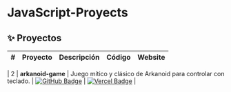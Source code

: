 # JavaScript-Proyects

## ✨ Proyectos

| #   | Proyecto          | Descripción                                                              | Código                                                                                                                                                                                    | Website                                                                                                                                                 |
| --- | ----------------- | ------------------------------------------------------------------------ | ----------------------------------------------------------------------------------------------------------------------------------------------------------------------------------------- | ------------------------------------------------------------------------------------------------------------------------------------------------------- |

| 2   | **arkanoid-game** | Juego mítico y clásico de Arkanoid para controlar con teclado.           | [![GitHub Badge](https://img.shields.io/badge/Código-181717?logo=github&logoColor=fff&style=flat-square)](https://github.com/AlanSan1195/JavaScript-Proyects/tree/main/01%20-arkanold-Game) | [![Vercel Badge]()](https://arkanoidsan.netlify.app/) |
